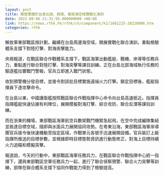 ```yaml
---
layout: post
title: 解放軍續於台島北部、西南、東部海空域實戰化演訓
date: 2022-08-06 21:31:56.000000000 +08:00
link: https://news.rthk.hk/rthk/ch/component/k2/1661225-20220806.htm
categories: rthk
---
```


解放軍東部戰區按計劃，繼續在台島周邊海空域，開展實戰化聯合演訓，重點檢驗體系支撐下對陸打擊、對海突擊能力。

央視報道，在戰區聯合作戰體系支撐下，戰區海軍出動艦艇、戰機、岸導等任務兵力，重點進行聯合對陸打擊、對海突擊等課目訓練。正在台島北部海域執行任務的驅逐艦拉響戰鬥警報，官兵立即進入戰鬥狀態。

收到預警機分發目標，並接令對該批目標實施遠端火力打擊。鎖定目標後，艦艇指揮員下達攻擊命令。

在台島以東，中國護衛艦按照戰區聯合作戰指揮中心命令向台島高速抵近。指揮員指揮艦艇快速佔據有利陣位，展開模擬對海打擊、綜合攻防、聯合反潛等課目訓練。

而在浙東的機場，東部戰區海軍航空兵數架戰鬥機緊急起飛，在空中完成編隊集結並抵達目標空域，隨即與水面兵力展開協同攻勢。在粵東沿海，東部戰區海軍岸導團官兵接令後快速機動至指定區域，作戰單元各號手迅速展開設備。官兵裝訂上級指揮所推送的目標參數，並根據即時目標態勢資訊進行動態修正，對海上目標持續火力追瞄和模擬突擊。

報道說，今天的行動中，東部戰區海軍任務兵力，在戰區聯合作戰指揮中心統一指揮下，還與東部戰區空軍任務兵力一起，進行了聯合偵察預警、聯合火力突擊等訓練，部隊在聯合體系支撐下協同作戰能力得到了檢驗提高。
